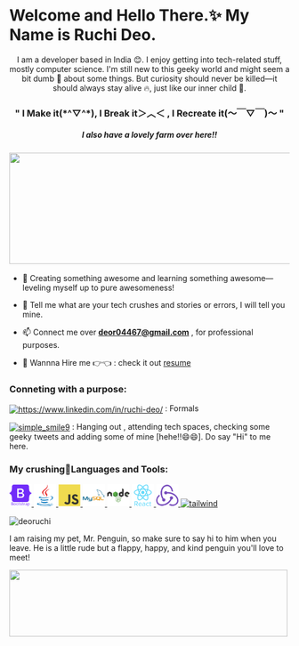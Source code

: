 <h1 align="left">Welcome and Hello There.✨ My Name is Ruchi Deo.</h1>
<p align="center">I am a developer based in India 😊. I enjoy getting into tech-related stuff, mostly computer science. I'm still new to this geeky world and might seem a bit dumb 🫤 about some things. But curiosity should never be killed—it should always stay alive 🔥, just like our inner child 🐣.</p>
<h3 align="center"> " I Make it(*^▽^*), I Break it＞︿＜ , I Recreate it(〜￣▽￣)〜 " </h3>
<h5 align="center"> I also have a lovely farm over here!! </h5>
<a href="https://github.com/devxb/gitanimals">
<img
  src="https://render.gitanimals.org/farms/deoruchi"
  width="1000"
  height="200"
/>
</a>

- 🔭 Creating something awesome and learning something awesome—leveling myself up to pure awesomeness!

- 💬 Tell me what are your tech crushes and stories or errors, I will tell you mine.

- 📫 Connect me over **deor04467@gmail.com** , for professional purposes.

- 📄 Wannna Hire me 👉👈 : check it out [resume](https://drive.google.com/file/d/1_tUcum6i23Cl_AJrOOsRFrYSMoU_MCX8/view?usp=drive_link)

<h3 align="left">Conneting with a purpose:</h3>
<p align="left">

  <a href="https://linkedin.com/in/https://www.linkedin.com/in/ruchi-deo/" target="blank"><img align="center" src="https://raw.githubusercontent.com/rahuldkjain/github-profile-readme-generator/master/src/images/icons/Social/linked-in-alt.svg" alt="https://www.linkedin.com/in/ruchi-deo/" height="30" width="40" /></a> : Formals 

  
   <a href="https://twitter.com/simple_smile9" target="blank"><img align="center" src="https://raw.githubusercontent.com/rahuldkjain/github-profile-readme-generator/master/src/images/icons/Social/twitter.svg" alt="simple_smile9" height="30" width="40" /></a> : Hanging out , attending tech spaces, checking some geeky tweets and adding some of mine [hehe!!😄😄]. Do say "Hi" to me here.

</p>

<h3 align="left"> My crushing🌸Languages and Tools:</h3>
<p align="left"> <a href="https://getbootstrap.com" target="_blank" rel="noreferrer"> <img src="https://raw.githubusercontent.com/devicons/devicon/master/icons/bootstrap/bootstrap-plain-wordmark.svg" alt="bootstrap" width="40" height="40"/> </a> <a href="https://www.java.com" target="_blank" rel="noreferrer"> <img src="https://raw.githubusercontent.com/devicons/devicon/master/icons/java/java-original.svg" alt="java" width="40" height="40"/> </a> <a href="https://developer.mozilla.org/en-US/docs/Web/JavaScript" target="_blank" rel="noreferrer"> <img src="https://raw.githubusercontent.com/devicons/devicon/master/icons/javascript/javascript-original.svg" alt="javascript" width="40" height="40"/> </a> <a href="https://www.mysql.com/" target="_blank" rel="noreferrer"> <img src="https://raw.githubusercontent.com/devicons/devicon/master/icons/mysql/mysql-original-wordmark.svg" alt="mysql" width="40" height="40"/> </a> <a href="https://nodejs.org" target="_blank" rel="noreferrer"> <img src="https://raw.githubusercontent.com/devicons/devicon/master/icons/nodejs/nodejs-original-wordmark.svg" alt="nodejs" width="40" height="40"/> </a> <a href="https://reactjs.org/" target="_blank" rel="noreferrer"> <img src="https://raw.githubusercontent.com/devicons/devicon/master/icons/react/react-original-wordmark.svg" alt="react" width="40" height="40"/> </a> <a href="https://redux.js.org" target="_blank" rel="noreferrer"> <img src="https://raw.githubusercontent.com/devicons/devicon/master/icons/redux/redux-original.svg" alt="redux" width="40" height="40"/> </a> <a href="https://tailwindcss.com/" target="_blank" rel="noreferrer"> <img src="https://www.vectorlogo.zone/logos/tailwindcss/tailwindcss-icon.svg" alt="tailwind" width="40" height="40"/> </a> </p>

<p><img align="center" src="https://github-readme-stats.vercel.app/api/top-langs?username=deoruchi&show_icons=true&locale=en&layout=compact" alt="deoruchi" /></p>

<p>I am raising my pet, Mr. Penguin, so make sure to say hi to him when you leave. He is a little rude but a flappy, happy, and kind penguin you'll love to meet!</p>

<a href="https://github.com/devxb/gitanimals">
  <img
    src="https://render.gitanimals.org/lines/deoruchi?pet-id=664161748284858853"
    width="500"
    height="120"
  />
</a>
  
  
